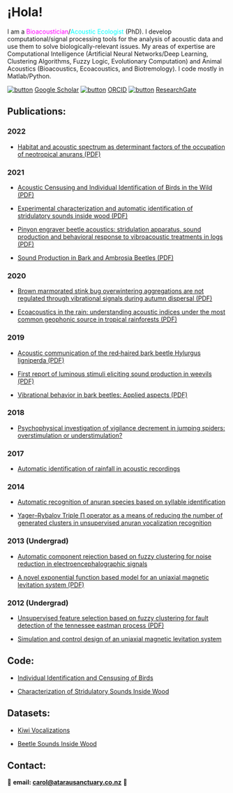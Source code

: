# ¡Hola!

I am a <span style="color:magenta">Bioacoustician</span>/<span style="color:cyan">Acoustic Ecologist</span> (PhD). I develop computational/signal processing tools for the analysis of acoustic data and use them to solve biologically-relevant issues. My areas of expertise are Computational Intelligence (Artificial Neural Networks/Deep Learning, Clustering Algorithms, Fuzzy Logic, Evolutionary Computation) and Animal Acoustics (Bioacoustics, Ecoacoustics, and Biotremology). I code mostly in Matlab/Python.

[![button](https://img.icons8.com/color/48/000000/google-scholar--v3.png)](https://scholar.google.co.nz/citations?user=-yOQu6MAAAAJ&hl=en) [ Google Scholar](https://scholar.google.co.nz/citations?user=-yOQu6MAAAAJ&hl=en) [![button](https://img.icons8.com/windows/48/000000/orcid.png)](https://orcid.org/0000-0002-7013-7083) [ORCID](https://orcid.org/0000-0002-7013-7083) [![button](https://img.icons8.com/windows/48/000000/researchgate.png)](https://www.researchgate.net/profile/Carol-Bedoya) [ResearchGate](https://www.researchgate.net/profile/Carol-Bedoya)

## Publications:

### 2022

* [Habitat and acoustic spectrum as determinant factors of the occupation of neotropical anurans (PDF)](http://revistas.humboldt.org.co/index.php/biota/article/view/910/1079)

### 2021

* [Acoustic Censusing and Individual Identification of Birds in the Wild (PDF)](https://www.biorxiv.org/content/10.1101/2021.10.29.466450v1.full.pdf)

* [Experimental characterization and automatic identification of stridulatory sounds inside wood (PDF)](https://www.biorxiv.org/content/biorxiv/early/2021/09/09/2021.09.08.459381.full.pdf)

* [Pinyon engraver beetle acoustics: stridulation apparatus, sound production and behavioral response to vibroacoustic treatments in logs (PDF)](https://www.mdpi.com/2075-4450/12/6/496/htm)

* [Sound Production in Bark and Ambrosia Beetles (PDF)](https://ir.canterbury.ac.nz/bitstream/handle/10092/18512/Bioacoustics_repository%5B2%5D.pdf?sequence=2)

### 2020

* [Brown marmorated stink bug overwintering aggregations are not regulated through vibrational signals during autumn dispersal (PDF)](https://royalsocietypublishing.org/doi/pdf/10.1098/rsos.201371)

* [Ecoacoustics in the rain: understanding acoustic indices under the most common geophonic source in tropical rainforests (PDF)](https://zslpublications.onlinelibrary.wiley.com/doi/pdfdirect/10.1002/rse2.162)

### 2019

* [Acoustic communication of the red‐haired bark beetle Hylurgus ligniperda (PDF)](https://ir.canterbury.ac.nz/bitstream/handle/10092/17606/Bedoya_et_al_2019_hylurgus_UC.pdf?sequence=3)

* [First report of luminous stimuli eliciting sound production in weevils (PDF)](https://ir.canterbury.ac.nz/bitstream/handle/10092/17524/Bedoya_et_al_2019_hylesinus_UC.pdf?sequence=3)

* [Vibrational behavior in bark beetles: Applied aspects (PDF)](https://link.springer.com/chapter/10.1007/978-3-030-22293-2_21)

### 2018

* [Psychophysical investigation of vigilance decrement in jumping spiders: overstimulation or understimulation?](https://link.springer.com/article/10.1007/s10071-018-1210-2)

### 2017

* [Automatic identification of rainfall in acoustic recordings](https://www.sciencedirect.com/science/article/abs/pii/S1470160X16307117)

### 2014

* [Automatic recognition of anuran species based on syllable identification](https://www.sciencedirect.com/science/article/abs/pii/S1574954114001198)

* [Yager–Rybalov Triple Π operator as a means of reducing the number of generated clusters in unsupervised anuran vocalization recognition](https://link.springer.com/chapter/10.1007/978-3-319-13650-9_34)

### 2013 (Undergrad)

* [Automatic component rejection based on fuzzy clustering for noise reduction in electroencephalographic signals](https://ieeexplore.ieee.org/abstract/document/6644922)

* [A novel exponential function based model for an uniaxial magnetic levitation system (PDF)](http://www.scielo.org.co/pdf/rfiua/n67/n67a06.pdf)

### 2012 (Undergrad)

* [Unsupervised feature selection based on fuzzy clustering for fault detection of the tennessee eastman process (PDF)](https://www.researchgate.net/profile/Cesar-Uribe/publication/281068887_Unsupervised_Feature_Selection_Based_on_Fuzzy_Clustering_for_Fault_Detection_of_the_Tennessee_Eastman_Process/links/59ca8f9b0f7e9bbfdc36acb9/Unsupervised-Feature-Selection-Based-on-Fuzzy-Clustering-for-Fault-Detection-of-the-Tennessee-Eastman-Process.pdf)

* [Simulation and control design of an uniaxial magnetic levitation system](https://ieeexplore.ieee.org/abstract/document/6404077)

## Code:

* [Individual Identification and Censusing of Birds](https://github.com/carolbedoya/Bird-ID-and-Censusing)

* [Characterization of Stridulatory Sounds Inside Wood](https://github.com/carolbedoya/Beetle-Sounds-Inside-Wood)

## Datasets:

* [Kiwi Vocalizations](https://doi.org/10.6084/m9.figshare.16850542.v1)

* [Beetle Sounds Inside Wood](https://doi.org/10.6084/m9.figshare.19233087)


## Contact:

📧 **email:  <span style="color:CornflowerBlue">carol@atarausanctuary.co.nz</span>**  🦜

